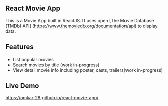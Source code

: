 ## React Movie App
This is a Movie App built in ReactJS. It uses open [The Movie Database (TMDb) API] (https://www.themoviedb.org/documentation/api) to display data.

## Features
* List popular movies
* Search movies by title (work in-progress)
* View detail movie info including poster, casts, trailers(work in-progress)

## Live Demo
https://omkar-28.github.io/react-movie-app/

